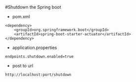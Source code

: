 #Shutdown the Spring boot
- pom.xml
````
<dependency>
	<groupId>org.springframework.boot</groupId>
	<artifactId>spring-boot-starter-actuator</artifactId>
</dependency>
````
- application.properties
````
endpoints.shutdown.enabled=true
````
- post to url
````
http://localhost:port/shutdown
````
